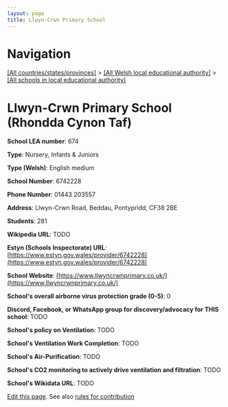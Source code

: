 ```yaml
---
layout: page
title: Llwyn-Crwn Primary School
---
```

# Navigation

[[All countries/states/provinces]](../../..) > [[All Welsh local educational authority]](../..) > [[All schools in local educational authority]](..)

# Llwyn-Crwn Primary School (Rhondda Cynon Taf)

**School LEA number**: 674

**Type**: Nursery, Infants & Juniors

**Type (Welsh)**: English medium

**School Number**: 6742228

**Phone Number**: 01443 203557

**Address**: Llwyn-Crwn Road, Beddau, Pontypridd, CF38 2BE

**Students**: 281

**Wikipedia URL**: TODO

**Estyn (Schools Inspectorate) URL**: [https://www.estyn.gov.wales/provider/6742228](https://www.estyn.gov.wales/provider/6742228)

**School Website**: [https://www.llwyncrwnprimary.co.uk/](https://www.llwyncrwnprimary.co.uk/)

**School's overall airborne virus protection grade (0-5)**: 0

**Discord, Facebook, or WhatsApp group for discovery/advocacy for THIS school**: TODO

**School's policy on Ventilation**: TODO

**School's Ventilation Work Completion**: TODO

**School's Air-Purification**: TODO

**School's CO2 monitoring to actively drive ventilation and filtration**: TODO

**School's Wikidata URL**: TODO




[Edit this page](https://github.com/ventilate-schools/Wales/edit/prif/./Rhondda_Cynon_Taf/Llwyn-Crwn_Primary_School.md). See also [rules for contribution](../../../contribution-rules/)